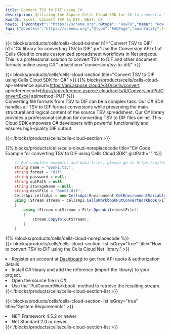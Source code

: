 ```yaml
---
title: Convert TSV to DIF using C# 
description: Utilizing the Aspose.Cells Cloud SDK for C# to convert a TSV format file to a DIF format file. 
kwords: Excel, Convert TSV to DIF, REST, C#
howto: {"@context": "https://schema.org","@type": "HowTo","name": "How to convert TSV to DIF using the Cells Cloud Net library.","description": "How to convert TSV to DIF using the Cells Cloud Net library.","image": {"@type": "ImageObject"},"url": "/net/conversion/tsv-to-dif/","step": [{ "@type": "HowToStep","name": "How to convert TSV to DIF using the Cells Cloud Net library. step 1", "image": {"@type": "ImageObject",},"url": "/net/conversion/tsv-to-dif/","text": "Register an account at <a href='https://dashboard.aspose.cloud/'>Dashboard</a> to get free API quota & authorization details",},{ "@type": "HowToStep","name": "How to convert TSV to DIF using the Cells Cloud Net library. step 1", "image": {"@type": "ImageObject",},"url": "/net/conversion/tsv-to-dif/","text": "Install C# library and add the reference (import the library) to your project.",},{ "@type": "HowToStep","name": "How to convert TSV to DIF using the Cells Cloud Net library. step 1", "image": {"@type": "ImageObject",},"url": "/net/conversion/tsv-to-dif/","text": "Open the source file in C#",},{ "@type": "HowToStep","name": "How to convert TSV to DIF using the Cells Cloud Net library. step 1", "image": {"@type": "ImageObject",},"url": "/net/conversion/tsv-to-dif/","text": "Use the `PutConvertWorkbook` method to retrieve the resulting stream.",}, ],"supply": {"@type": "HowToSupply","name": "document"},"tool": [{"@type": "HowToTool","name": "Visual Studio, Visual Studio Code, Rider "},{"@type": "HowToTool","name": "Aspose Cells"}],"totalTime": "PT6M"}
fqa: {"@context":"https://schema.org","@type":"FAQPage","mainEntity":[{"@type":"Question","name":"Why convert file formats in C# using REST API?","acceptedAnswer":{"@type":"Answer","text":"Documents are encoded in many ways, and some files may be incompatible with the software you use. To open and read such files, just convert them to appropriate file formats.<br/><ol><li>Install .NET SDK and add the reference (import the library) to your project.</li><li>Open the source file in C# using REST API.</li><li>Call the PutConvertWorkbookRequest() method, passing an output filename with required extension.</li><li>Get the result of conversion as a separate file.</li></ol>"}},{"@type":"Question","name":"What file formats can I convert with your C# library?","acceptedAnswer":{"@type":"Answer","text":"We support a variety of file formats for conversion using .NET library, including XLSX, Excel, xls , PDF, CSV, HTML, Markdown, XML, PNG, JPG, TIFF, Json, TXT and many more."}},{"@type":"Question","name":"What is the maximum allowed file size for conversion using this .NET library?","acceptedAnswer":{"@type":"Answer","text":"There are no file size limits for format conversions using .NET library."}}]}
---
```



{{< blocks/products/cells/cells-cloud-banner h1="Convert TSV to DIF" h2="C# library for converting TSV to DIF" p="Use the Conversion API of of Cells Cloud to create customized spreadsheet workflows in Net projects. This is a professional solution to convert TSV to DIF and other document formats online using C#." urlsection="conversion/tsv-to-dif/" >}}

{{< blocks/products/cells/cells-cloud-section  title="Convert TSV to DIF using Cells Cloud SDK for C#" >}}
{{% blocks/products/cells/cells-cloud-api-reference  apiurl=https://api.aspose.cloud/v3.0/cells/convert  apireferenceurl=https://apireference.aspose.cloud/cells/#/Conversion/PutConvertExcel  apimethod=PUT %}}
<br/>
Converting file formats from TSV to DIF can be a complex task. Our C# SDK handles all TSV to DIF format conversions while preserving the main structural and logical content of the source TSV spreadsheet. Our C# library provides a professional solution for converting TSV to DIF files online. This Cloud SDK empowers C# developers with powerful functionality and ensures high-quality DIF output.

{{< /blocks/products/cells/cells-cloud-section >}}

{{% blocks/products/cells/cells-cloud-noreplacecode title="C# Code Example for converting TSV to DIF using Cells Cloud SDK" gistPath="" %}}
 
```cs
    // For complete examples and data files, please go to https://github.com/aspose-cells-cloud/aspose-cells-cloud-dotnet/
    string name = "Book1.tsv";
    string format = "dif";
    string password = null;
    string outPath = null;
    string storageName = null;
    string destFile = "Book1.dif";
    CellsApi cellsApi = new CellsApi(Environment.GetEnvironmentVariable("ProductClientId"), Environment.GetEnvironmentVariable("ProductClientSecret"));
    using (Stream stream = cellsApi.CellsWorkbookPutConvertWorkbook(File.OpenRead(name), format, password, outPath, storageName))
    {
        using (Stream outStream = File.OpenWrite(destFile))
        {
            stream.CopyTo(outStream);
        }
    }
```
 
{{% /blocks/products/cells/cells-cloud-noreplacecode  %}}
<br/>
{{< blocks/products/cells/cells-cloud-section-list isGrey="true"  title="How to convert TSV to DIF using the Cells Cloud Net library." >}}
<li>Register an account at <a href="https://dashboard.aspose.cloud/">Dashboard</a> to get free API quota & authorization details</li>
<li>Install C# library and add the reference (import the library) to your project.</li>
<li>Open the source file in C#</li>
<li>Use the `PutConvertWorkbook` method to retrieve the resulting stream.</li>
{{< /blocks/products/cells/cells-cloud-section-list >}}

{{< blocks/products/cells/cells-cloud-section-list isGrey="true"  title="System Requirements" >}}
<li>NET Framework 4.5.2 or newer</li>
<li>Net Standard 2.0 or newer</li>
{{< /blocks/products/cells/cells-cloud-section-list >}}
